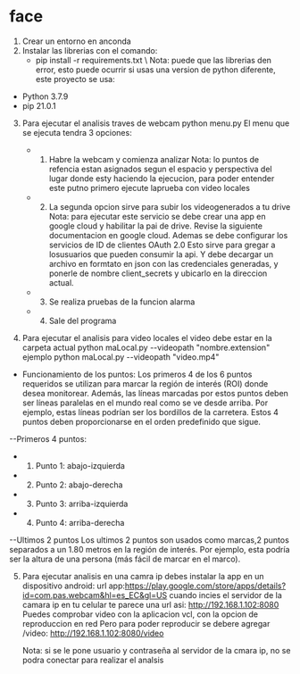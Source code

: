 # face
1. Crear un entorno en anconda
2. Instalar las librerias con el comando:
    - pip install -r requirements.txt
\\
Nota: puede que las librerias  den error, esto puede ocurrir si usas una version
de python diferente, este proyecto se usa:
- Python 3.7.9
- pip 21.0.1 
3. Para ejecutar el analisis traves de webcam
    python menu.py
    El menu que se ejecuta tendra 3 opciones:
    - 1. Habre la webcam y comienza analizar
        Nota: lo puntos de refencia estan asignados segun el espacio y perspectiva del
        lugar donde esty haciendo la ejecucion, para poder entender este putno primero ejecute laprueba con video locales
    - 2. La segunda opcion sirve para subir los videogenerados a tu drive
        Nota: para ejecutar este servicio se debe crear una app en google cloud y habilitar la pai de
        drive. Revise la siguiente documentacion en google cloud.
        Ademas se debe configurar los servicios de ID de clientes OAuth 2.0
        Esto sirve para gregar a losusuarios que pueden consumir la api.
        Y  debe decargar un archivo en formtato en json con las credenciales generadas, y ponerle de nombre client_secrets y ubicarlo en la direccion actual.
    - 3. Se realiza pruebas de la funcion alarma
    - 4. Sale del programa 

4. Para ejecutar el analisis para video locales
el video debe estar en la carpeta actual 
    python maLocal.py --videopath "nombre.extension"
    ejemplo 
    python maLocal.py --videopath "video.mp4"

- Funcionamiento de los puntos:
Los primeros 4 de los 6 puntos requeridos se utilizan para marcar la región de interés (ROI) donde desea monitorear. Además, las líneas marcadas por estos puntos deben ser líneas paralelas en el mundo real como se ve desde arriba. Por ejemplo, estas líneas podrían ser los bordillos de la carretera.
Estos 4 puntos deben proporcionarse en el orden predefinido que sigue.

--Primeros 4 puntos:
   - 1. Punto 1: abajo-izquierda 
   - 2. Punto 2: abajo-derecha
   - 3. Punto 3: arriba-izquierda 
   - 4. Punto 4: arriba-derecha

--Ultimos 2 puntos 
Los ultimos 2 puntos son usados  como marcas,2  puntos separados  a un 1.80 metros en la región de interés. Por ejemplo, esta podría ser la altura de una persona (más fácil de marcar en el marco).

 5. Para ejecutar analisis en una camra ip
    debes instalar la app en un dispositivo android: 
    url app:https://play.google.com/store/apps/details?id=com.pas.webcam&hl=es_EC&gl=US
    cuando incies el servidor de la camara ip en tu celular
    te parece una url asi: http://192.168.1.102:8080
    Puedes comprobar video con la aplicacion vcl, con la opcion de reproduccion en red
    Pero para poder reproducir se debere agregar  /video: http://192.168.1.102:8080/video
   
    Nota: si se le pone usuario y contraseña al servidor de la cmara ip, no se podra conectar 
    para realizar el analsis

